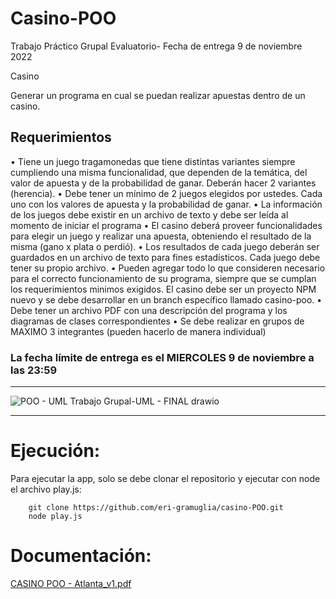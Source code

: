 # Casino-POO
Trabajo Práctico Grupal Evaluatorio- Fecha de entrega 9 de noviembre 2022

Casino

Generar un programa en cual se puedan realizar
apuestas dentro de un casino.

## Requerimientos

• Tiene un juego tragamonedas que tiene distintas variantes
siempre cumpliendo una misma funcionalidad, que dependen
de la temática, del valor de apuesta y de la probabilidad de
ganar. Deberán hacer 2 variantes (herencia).
• Debe tener un mínimo de 2 juegos elegidos por ustedes.
Cada uno con los valores de apuesta y la probabilidad de
ganar.
• La información de los juegos debe existir en un archivo de
texto y debe ser leída al momento de iniciar el programa
• El casino deberá proveer funcionalidades para elegir un
juego y realizar una apuesta, obteniendo el resultado de la
misma (gano x plata o perdió).
• Los resultados de cada juego deberán ser guardados en un
archivo de texto para fines estadísticos. Cada juego debe
tener su propio archivo.
• Pueden agregar todo lo que consideren necesario para el
correcto funcionamiento de su programa, siempre que se
cumplan los requerimientos minimos exigidos.
El casino debe ser un proyecto NPM nuevo y se debe
desarrollar en un branch específico llamado casino-poo.
• Debe tener un archivo PDF con una descripción del
programa y los diagramas de clases correspondientes
• Se debe realizar en grupos de MAXIMO 3 integrantes
(pueden hacerlo de manera individual)

 ### La fecha límite de entrega es el MIERCOLES 9 de noviembre a las 23:59

------------------------------------------------------------------------------------------------------------------------

![POO - UML Trabajo Grupal-UML - FINAL drawio](https://user-images.githubusercontent.com/104039810/200924156-4c5a28de-a3a5-40a3-b546-cf6bf617e044.png)

------------------------------------------------------------------------------------------------------------------------

# Ejecución:
Para ejecutar la app, solo se debe clonar el repositorio y ejecutar con node el archivo play.js:
		 

		git clone https://github.com/eri-gramuglia/casino-POO.git
		node play.js 
	


# Documentación:

[CASINO POO - Atlanta_v1.pdf](https://github.com/eri-gramuglia/casino-POO/files/9962872/CASINO.POO.-.Atlanta_v1.pdf)



